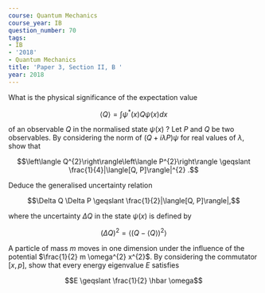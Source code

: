 ```yaml
---
course: Quantum Mechanics
course_year: IB
question_number: 70
tags:
- IB
- '2018'
- Quantum Mechanics
title: 'Paper 3, Section II, B '
year: 2018
---
```




What is the physical significance of the expectation value

$$\langle Q\rangle=\int \psi^{*}(x) Q \psi(x) d x$$

of an observable $Q$ in the normalised state $\psi(x)$ ? Let $P$ and $Q$ be two observables. By considering the norm of $(Q+i \lambda P) \psi$ for real values of $\lambda$, show that

$$\left\langle Q^{2}\right\rangle\left\langle P^{2}\right\rangle \geqslant \frac{1}{4}|\langle[Q, P]\rangle|^{2} .$$

Deduce the generalised uncertainty relation

$$\Delta Q \Delta P \geqslant \frac{1}{2}|\langle[Q, P]\rangle|,$$

where the uncertainty $\Delta Q$ in the state $\psi(x)$ is defined by

$$(\Delta Q)^{2}=\left\langle(Q-\langle Q\rangle)^{2}\right\rangle$$

A particle of mass $m$ moves in one dimension under the influence of the potential $\frac{1}{2} m \omega^{2} x^{2}$. By considering the commutator $[x, p]$, show that every energy eigenvalue $E$ satisfies

$$E \geqslant \frac{1}{2} \hbar \omega$$